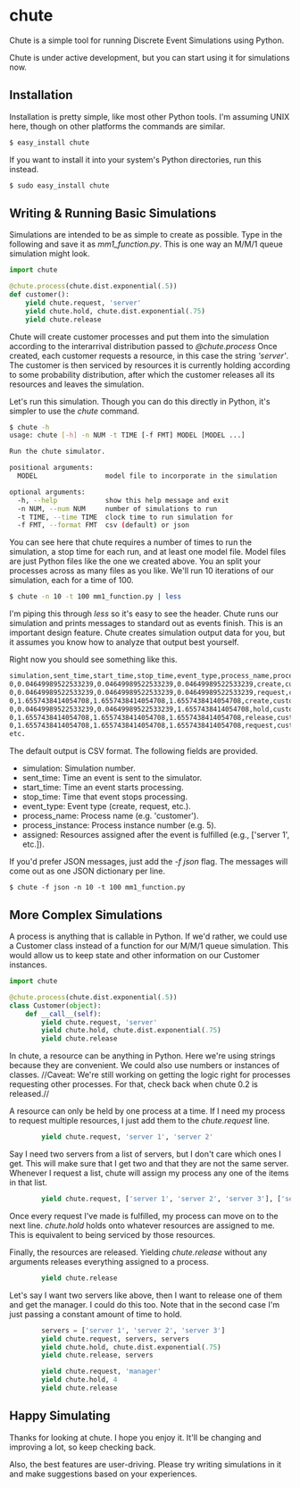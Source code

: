 chute
=====

Chute is a simple tool for running Discrete Event Simulations using Python.

Chute is under active development, but you can start using it for simulations now.

Installation
------------

Installation is pretty simple, like most other Python tools. I'm assuming UNIX here, though on other platforms the commands are similar.

```bash
$ easy_install chute
```

If you want to install it into your system's Python directories, run this instead.

```bash
$ sudo easy_install chute
```

Writing & Running Basic Simulations
-----------------------------------

Simulations are intended to be as simple to create as possible. Type in the following and save it as *mm1_function.py*. This is one way an M/M/1 queue simulation might look.

```python
import chute

@chute.process(chute.dist.exponential(.5))
def customer():
    yield chute.request, 'server'
    yield chute.hold, chute.dist.exponential(.75)
    yield chute.release
```

Chute will create customer processes and put them into the simulation according to the interarrival distribution passed to *@chute.process* Once created, each customer requests a resource, in this case the string *'server'*. The customer is then serviced by resources it is currently holding according to some probability distribution, after which the customer releases all its resources and leaves the simulation.

Let's run this simulation. Though you can do this directly in Python, it's simpler to use the *chute* command.

```bash
$ chute -h
usage: chute [-h] -n NUM -t TIME [-f FMT] MODEL [MODEL ...]

Run the chute simulator.

positional arguments:
  MODEL                 model file to incorporate in the simulation

optional arguments:
  -h, --help            show this help message and exit
  -n NUM, --num NUM     number of simulations to run
  -t TIME, --time TIME  clock time to run simulation for
  -f FMT, --format FMT  csv (default) or json
```

You can see here that chute requires a number of times to run the simulation, a stop time for each run, and at least one model file. Model files are just Python files like the one we created above. You an split your processes across as many files as you like. We'll run 10 iterations of our simulation, each for a time of 100.

```bash
$ chute -n 10 -t 100 mm1_function.py | less
```

I'm piping this through *less* so it's easy to see the header. Chute runs our simulation and prints messages to standard out as events finish. This is an important design feature. Chute creates simulation output data for you, but it assumes you know how to analyze that output best yourself.

Right now you should see something like this.

```bash
simulation,sent_time,start_time,stop_time,event_type,process_name,process_instance,assigned
0,0.04649989522533239,0.04649989522533239,0.04649989522533239,create,customer,0,
0,0.04649989522533239,0.04649989522533239,0.04649989522533239,request,customer,0,server
0,1.6557438414054708,1.6557438414054708,1.6557438414054708,create,customer,1,
0,0.04649989522533239,0.04649989522533239,1.6557438414054708,hold,customer,0,server
0,1.6557438414054708,1.6557438414054708,1.6557438414054708,release,customer,0,
0,1.6557438414054708,1.6557438414054708,1.6557438414054708,request,customer,1,server
etc.
```

The default output is CSV format. The following fields are provided.

* simulation: Simulation number.
* sent_time: Time an event is sent to the simulator.
* start_time: Time an event starts processing.
* stop_time: Time that event stops processing.
* event_type: Event type (create, request, etc.).
* process_name: Process name (e.g. 'customer').
* process_instance: Process instance number (e.g. 5).
* assigned: Resources assigned after the event is fulfilled (e.g., ['server 1', etc.]).

If you'd prefer JSON messages, just add the *-f json* flag. The messages will come out as one JSON dictionary per line.

```
$ chute -f json -n 10 -t 100 mm1_function.py
```

More Complex Simulations
------------------------

A process is anything that is callable in Python. If we'd rather, we could use a Customer class instead of a function for our M/M/1 queue simulation. This would allow us to keep state and other information on our Customer instances.

```python
import chute

@chute.process(chute.dist.exponential(.5))
class Customer(object):
    def __call__(self):
        yield chute.request, 'server'
        yield chute.hold, chute.dist.exponential(.75)
        yield chute.release
```

In chute, a resource can be anything in Python. Here we're using strings because they are convenient. We could also use numbers or instances of classes. //Caveat: We're still working on getting the logic right for processes requesting other processes. For that, check back when chute 0.2 is released.//

A resource can only be held by one process at a time. If I need my process to request multiple resources, I just add them to the *chute.request* line.

```python
        yield chute.request, 'server 1', 'server 2'
```

Say I need two servers from a list of servers, but I don't care which ones I get. This will make sure that I get two and that they are not the same server. Whenever I request a list, chute will assign my process any one of the items in that list.

```python
        yield chute.request, ['server 1', 'server 2', 'server 3'], ['server 1', 'server 2', 'server 3']
```

Once every request I've made is fulfilled, my process can move on to the next line. *chute.hold* holds onto whatever resources are assigned to me. This is equivalent to being serviced by those resources.

Finally, the resources are released. Yielding *chute.release* without any arguments releases everything assigned to a process.

```python
        yield chute.release
```

Let's say I want two servers like above, then I want to release one of them and get the manager. I could do this too. Note that in the second case I'm just passing a constant amount of time to hold.

```python
        servers = ['server 1', 'server 2', 'server 3']
        yield chute.request, servers, servers
        yield chute.hold, chute.dist.exponential(.75)
        yield chute.release, servers

        yield chute.request, 'manager'
        yield chute.hold, 4
        yield chute.release
```

Happy Simulating
----------------

Thanks for looking at chute. I hope you enjoy it. It'll be changing and improving a lot, so keep checking back.

Also, the best features are user-driving. Please try writing simulations in it and make suggestions based on your experiences.

